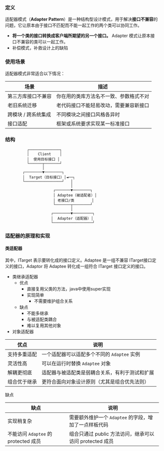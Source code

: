 ### 定义
适配器模式（**Adapter Pattern**）是一种结构型设计模式，用于解决**接口不兼容**的问题，它让原本由于接口不匹配而不能一起工作的两个类可以协同工作。
- **将一个类的接口转换成客户端所期望的另一个接口。** Adapter 模式让原本接口不兼容的类可以一起工作。
- 补偿模式，补救设计上的缺陷
###  使用场景

适配器模式非常适合以下情况：

|场景|描述|
|---|---|
|第三方库接口不兼容|你在用的类库方法名不一致、参数格式不对|
|老旧系统迁移|老代码接口不能轻易改动，需要兼容新接口|
|跨模块 / 跨系统集成|不同模块之间接口风格各异时|
|接口适配|框架或系统要求实现某一标准接口|
### 结构
```
          ┌──────────────┐
          │    Client    │
          │  使用目标接口 │
          └──────┬───────┘
                 │
        ┌────────▼────────┐
        │  Target（目标接口）│◄──┐
        └─────────────────┘   │
                              │
                      ┌───────▼────────┐
                      │ Adaptee（被适配者）│
                      │ 老接口/类        │
                      └───────┬────────┘
                              │
                     ┌────────▼─────────┐
                     │  Adapter（适配器）│
                     └──────────────────┘

```
### 适配器的原理和实现
#### 类适配器
其中，ITarget 表示要转化成的接口定义。Adaptee 是一组不兼容 ITarget接口定义的接口，Adaptor 将 Adaptee 转化成一组符合 ITarget 接口定义的接口。
- 类继承适配器
	- 优点
		- 直接复用父类的方法，java中使用super实现
		- 实现简单
			- 不需要维护组合关系
	- 缺点
		- 不能多继承
		- 与被适配类耦合
		- 难以复用其他对象
- 对象适配器 

|优点|说明|
|---|---|
|支持多重适配|一个适配器可以适配多个不同的 `Adaptee` 实例|
|灵活性高|可以在运行时替换 `Adaptee` 对象|
|解耦更彻底|适配器与被适配类是弱耦合关系，有利于测试和扩展|
|组合优于继承|更符合面向对象设计原则（尤其是组合优先法则）|
 缺点

|缺点|说明|
|---|---|
|实现稍复杂|需要额外维护一个 `Adaptee` 的字段，增加了一点样板代码|
|不能访问 `Adaptee` 的 protected 成员|组合只通过 public 方法访问，继承可以访问 protected 成员|
